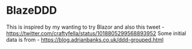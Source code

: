 # BlazeDDD

This is inspired by my wanting to try Blazor and also this tweet - https://twitter.com/craftyfella/status/1018805299568893952
Some initial data is from - https://blog.adrianbanks.co.uk/ddd-grouped.html